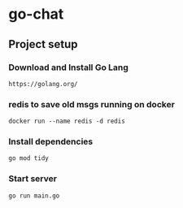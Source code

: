 # go-chat

## Project setup
### Download and Install Go Lang
```
https://golang.org/
```

### redis to save old msgs running on docker
```
docker run --name redis -d redis
```

### Install dependencies
```
go mod tidy
```

### Start server
```
go run main.go
```

